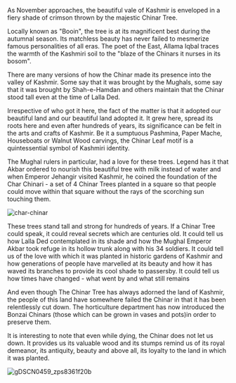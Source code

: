 As November approaches, the beautiful vale of Kashmir is enveloped in a fiery shade of crimson thrown by the majestic Chinar Tree.

Locally known as "Booin",  the tree is at its magnificent best during the autumnal season. Its matchless beauty has never failed to mesmerize famous personalities of all eras. The poet of the East, Allama Iqbal traces the warmth of the Kashmiri soil to the "blaze of the Chinars it nurses in its bosom".

There are many versions of how the Chinar made its presence into the valley of Kashmir. Some say that it was brought by the Mughals, some say that it was brought by Shah-e-Hamdan and others maintain that the Chinar stood tall even at the time of Lalla Ded.

Irrespective of who got it here, the fact of the matter is that it adopted our beautiful land and our beautiful land adopted it. It grew here, spread its roots here and even after hundreds of years, its significance can be felt in the arts and crafts of Kashmir. Be it a sumptuous Pashmina, Paper Mache, Houseboats or Walnut Wood carvings, the Chinar Leaf motif is a quintessential symbol of Kashmiri identity.

The Mughal rulers in particular, had a love for these trees. Legend has it that Akbar ordered to nourish this beautiful tree with milk instead of water and when Emperor Jehangir visited Kashmir, he coined the foundation of the Char Chinari - a set of 4 Chinar Trees planted in a square so that people could move within that square without the rays of the scorching sun touching them.

![char-chinar](https://kashmirbox.files.wordpress.com/2015/12/char-chinar.jpg?w=680)

These trees stand tall and strong for hundreds of years. If a Chinar Tree could speak, it could reveal secrets which are centuries old. It could tell us how Lalla Ded contemplated in its shade and how the Mughal Emperor Akbar took refuge in its hollow trunk along with his 34 soldiers. It could tell us of the love with which it was planted in historic gardens of Kashmir and how generations of people have marvelled at its beauty and how it has waved its branches to provide its cool shade to passersby. It could tell us how times have changed - what went by and what still remains

And even though The Chinar Tree has always adorned the land of Kashmir, the people of this land have somewhere failed the Chinar in that it has been relentlessly cut down. The horticulture department has now introduced the Bonzai Chinars (those which can be grown in vases and pots)in order to preserve them.

It is interesting to note that even while dying, the Chinar does not let us down. It provides us its valuable wood and its stumps remind us of its royal demeanor, its antiquity, beauty and above all, its loyalty to the land in which it was planted.

![gDSCN0459_zps8361f20b](https://kashmirbox.files.wordpress.com/2015/12/gdscn0459_zps8361f20b.jpg?w=680)